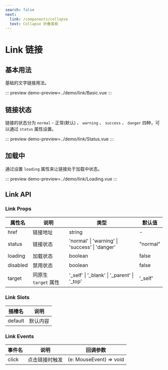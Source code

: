 ```yaml
---
search: false
next:
  link: /components/collapse
  text: Collapse 折叠面板
---
```


# Link 链接

## 基本用法

基础的文字链接用法。

::: preview
demo-preview=../demo/link/Basic.vue
:::

## 链接状态

链接的状态分为 `normal` - 正常(默认) 、 `warning` 、 `success` 、 `danger` 四种，可以通过 `status` 属性设置。

::: preview
demo-preview=../demo/link/Status.vue
:::

## 加载中

通过设置 `loading` 属性来让链接处于加载中状态。

::: preview
demo-preview=../demo/link/Loading.vue
:::

## Link API

### Link Props

| 属性名   | 说明                 | 类型                                           | 默认值   |
| -------- | -------------------- | ---------------------------------------------- | -------- |
| href     | 链接地址             | string                                         | -        |
| status   | 链接状态             | 'normal' \| 'warning' \| 'success' \| 'danger' | "normal" |
| loading  | 加载状态             | boolean                                        | false    |
| disabled | 禁用状态             | boolean                                        | false    |
| target   | 同原生 `target` 属性 | '\_self' \| '\_blank' \| '\_parent' \| '\_top' | '\_self' |

### Link Slots

| 插槽名  | 说明     |
| ------- | -------- |
| default | 默认内容 |

### Link Events

| 事件名 | 说明           | 回调参数                |
| ------ | -------------- | ----------------------- |
| click  | 点击链接时触发 | (e: MouseEvent) => void |
